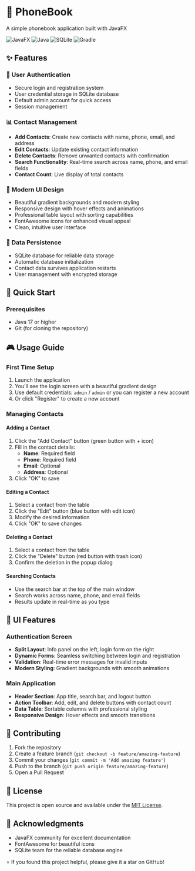# 📱 PhoneBook

A simple phonebook application built with JavaFX

![JavaFX](https://img.shields.io/badge/JavaFX-21.0.3-blue)
![Java](https://img.shields.io/badge/Java-17-orange)
![SQLite](https://img.shields.io/badge/SQLite-Database-green)
![Gradle](https://img.shields.io/badge/Gradle-8.7-brightgreen)

## ✨ Features

### 🔐 **User Authentication**

- Secure login and registration system
- User credential storage in SQLite database
- Default admin account for quick access
- Session management

### 📊 **Contact Management**

- **Add Contacts**: Create new contacts with name, phone, email, and address
- **Edit Contacts**: Update existing contact information
- **Delete Contacts**: Remove unwanted contacts with confirmation
- **Search Functionality**: Real-time search across name, phone, and email fields
- **Contact Count**: Live display of total contacts

### 🎨 **Modern UI Design**

- Beautiful gradient backgrounds and modern styling
- Responsive design with hover effects and animations
- Professional table layout with sorting capabilities
- FontAwesome icons for enhanced visual appeal
- Clean, intuitive user interface

### 💾 **Data Persistence**

- SQLite database for reliable data storage
- Automatic database initialization
- Contact data survives application restarts
- User management with encrypted storage

## 🚀 Quick Start

### Prerequisites

- Java 17 or higher
- Git (for cloning the repository)

## 🎮 Usage Guide

### First Time Setup

1. Launch the application
2. You'll see the login screen with a beautiful gradient design
3. Use default credentials: `admin` / `admin` or you can register a new account
4. Or click "Register" to create a new account

### Managing Contacts

#### Adding a Contact

1. Click the "Add Contact" button (green button with + icon)
2. Fill in the contact details:
    - **Name**: Required field
    - **Phone**: Required field
    - **Email**: Optional
    - **Address**: Optional
3. Click "OK" to save

#### Editing a Contact

1. Select a contact from the table
2. Click the "Edit" button (blue button with edit icon)
3. Modify the desired information
4. Click "OK" to save changes

#### Deleting a Contact

1. Select a contact from the table
2. Click the "Delete" button (red button with trash icon)
3. Confirm the deletion in the popup dialog

#### Searching Contacts

- Use the search bar at the top of the main window
- Search works across name, phone, and email fields
- Results update in real-time as you type

## 🎨 UI Features

### Authentication Screen

- **Split Layout**: Info panel on the left, login form on the right
- **Dynamic Forms**: Seamless switching between login and registration
- **Validation**: Real-time error messages for invalid inputs
- **Modern Styling**: Gradient backgrounds with smooth animations

### Main Application

- **Header Section**: App title, search bar, and logout button
- **Action Toolbar**: Add, edit, and delete buttons with contact count
- **Data Table**: Sortable columns with professional styling
- **Responsive Design**: Hover effects and smooth transitions

## 🤝 Contributing

1. Fork the repository
2. Create a feature branch (`git checkout -b feature/amazing-feature`)
3. Commit your changes (`git commit -m 'Add amazing feature'`)
4. Push to the branch (`git push origin feature/amazing-feature`)
5. Open a Pull Request

## 📄 License

This project is open source and available under the [MIT License](LICENSE).


## 🙏 Acknowledgments

- JavaFX community for excellent documentation
- FontAwesome for beautiful icons
- SQLite team for the reliable database engine

⭐ If you found this project helpful, please give it a star on GitHub!
